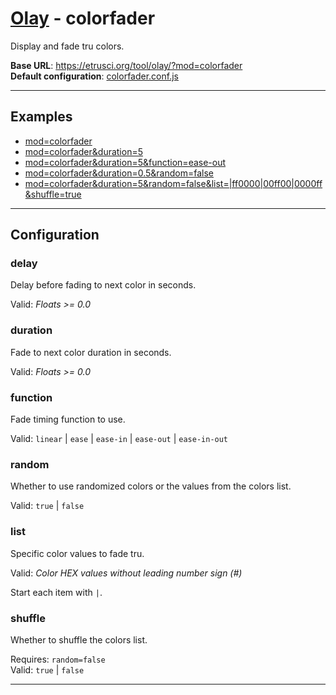 # [Olay](../../../README.md) - colorfader

Display and fade tru colors.

**Base URL**: <https://etrusci.org/tool/olay/?mod=colorfader>  
**Default configuration**: [colorfader.conf.js](./colorfader.conf.js)

---

## Examples

- [mod=colorfader](https://etrusci.org/tool/olay/?mod=colorfader)
- [mod=colorfader&duration=5](https://etrusci.org/tool/olay/?mod=colorfader&duration=5)
- [mod=colorfader&duration=5&function=ease-out](https://etrusci.org/tool/olay/?mod=colorfader&duration=5&function=ease-out)
- [mod=colorfader&duration=0.5&random=false](https://etrusci.org/tool/olay/?mod=colorfader&duration=0.5&random=false)
- [mod=colorfader&duration=5&random=false&list=|ff0000|00ff00|0000ff&shuffle=true](https://etrusci.org/tool/olay/?mod=colorfader&duration=5&random=false&list=|ff0000|00ff00|0000ff&shuffle=true)

---

## Configuration

### delay

Delay before fading to next color in seconds.

Valid: *Floats >= 0.0*

### duration

Fade to next color duration in seconds.

Valid: *Floats >= 0.0*

### function

Fade timing function to use.

Valid: `linear` | `ease` | `ease-in` | `ease-out` | `ease-in-out`

### random

Whether to use randomized colors or the values from the colors list.

Valid: `true` | `false`

### list

Specific color values to fade tru.

Valid: *Color HEX values without leading number sign (#)*

Start each item with `|`.

### shuffle

Whether to shuffle the colors list.

Requires: `random=false`  
Valid: `true` | `false`

---
